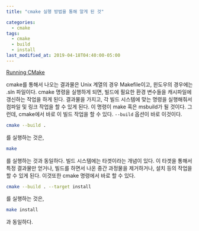 ```yaml
---
title: "cmake 실행 방법을 통해 알게 된 것"

categories:
  - cmake
tags:
  - cmake
  - build
  - install
last_modified_at: 2019-04-18T04:40:00-05:00
---
```

[Running CMake](https://cliutils.gitlab.io/modern-cmake/chapters/intro/running.html)

cmake를 통해서 나오는 결과물은 Unix 계열의 경우 Makefile이고, 윈도우의 경우에는 .sln 파일이다. cmake 명령을 실행하게 되면, 빌드에 필요한 환경 변수들을 캐시파일에 갱신하는 작업을 하게 된다. 결과물을 가지고, 각 빌드 시스템에 맞는 명령을 실행해줘서 컴파일 및 링크 작업을 할 수 있게 된다. 이 명령이 make 혹은 msbuild가 될 것이다.
그런데, cmake에서 바로 이 빌드 작업을 할 수 있다. `--build` 옵션이 바로 이것이다.

```bash
cmake --build .
```
를 실행하는 것은,

```bash
make
```

를 실행하는 것과 동일하다.
빌드 시스템에는 타겟이라는 개념이 있다. 이 타겟을 통해서 특정 결과물만 얻거나, 빌드를 하면서 나온 중간 과정물을 제거하거나, 설치 등의 작업을 할 수 있게 된다. 이것또한 cmake 명령에서 바로 할 수 있다.

```bash
cmake --build . --target install
```

를 실행하는 것은,

```bash
make install
```

과 동일하다.
